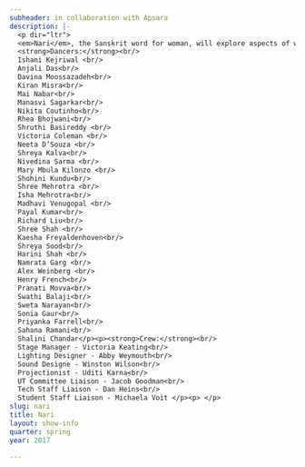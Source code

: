 ```yaml
---
subheader: in collaboration with Apsara
description: |-
  <p dir="ltr">
  <em>Nari</em>, the Sanskrit word for woman, will explore aspects of worship, femininity, struggles, and the dichotomy between goddesses and women in South Asia through classical Indian dance, Rupi Kaur's poetry, and short film.</p><p dir="ltr">
  <strong>Dancers:</strong><br/>
  Ishani Kejriwal <br/>
  Anjali Das<br/>
  Davina Moossazadeh<br/>
  Kiran Misra<br/>
  Mai Nabar<br/>
  Manasvi Sagarkar<br/>
  Nikita Coutinho<br/>
  Rhea Bhojwani<br/>
  Shruthi Basireddy <br/>
  Victoria Coleman <br/>
  Neeta D’Souza <br/>
  Shreya Kalva<br/>
  Nivedina Sarma <br/>
  Mary Mbula Kilonzo <br/>
  Shohini Kundu<br/>
  Shree Mehrotra <br/>
  Isha Mehrotra<br/>
  Madhavi Venugopal <br/>
  Payal Kumar<br/>
  Richard Liu<br/>
  Shree Shah <br/>
  Kaesha Freyaldenhoven<br/>
  Shreya Sood<br/>
  Harini Shah <br/>
  Namrata Garg <br/>
  Alex Weinberg <br/>
  Henry French<br/>
  Pranati Movva<br/>
  Swathi Balaji<br/>
  Sweta Narayan<br/>
  Sonia Gaur<br/>
  Priyanka Farrell<br/>
  Sahana Ramani<br/>
  Shalini Chandar</p><p><strong>Crew:</strong><br/>
  Stage Manager - Victoria Keating<br/>
  Lighting Designer - Abby Weymouth<br/>
  Sound Designe - Winston Wilson<br/>
  Projectionist - Uditi Karna<br/>
  UT Committee Liaison - Jacob Goodman<br/>
  Tech Staff Liaison - Dan Heins<br/>
  Student Staff Liaison - Michaela Voit </p><p> </p>
slug: nari
title: Nari
layout: show-info
quarter: spring
year: 2017

---
```

